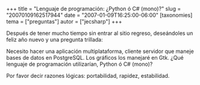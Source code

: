 +++
title = "Lenguaje de programación: ¿Python ó C# (mono)?"
slug = "20070109162517944"
date = "2007-01-09T16:25:00-06:00"
[taxonomies]
tema = ["preguntas"]
autor = ["jecsharp"]
+++

Después de tener mucho tiempo sin entrar al sitio regreso, deseándoles
un feliz año nuevo y una pregunta trillada:

Necesito hacer una aplicación multiplataforma, cliente servidor que
maneje bases de datos en PostgreSQL. Los gráficos los manejaré en Gtk.
¿Qué lenguaje de programación utilizarían, Python ó C# (mono)?

Por favor decir razones lógicas: portabilidad, rapidez, estabilidad.
